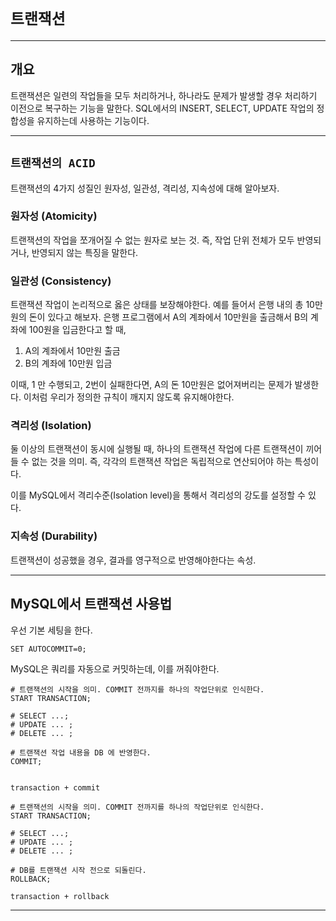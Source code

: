 # `트랜잭션`

---
## 개요
트랜잭션은 일련의 작업들을 모두 처리하거나, 하나라도 문제가 발생할 경우 처리하기 이전으로 
복구하는 기능을 말한다. SQL에서의 INSERT, SELECT, UPDATE 작업의 정합성을 유지하는데 사용하는 기능이다.

---

## `트랜잭션의 ACID`

트랜잭션의 4가지 성질인 원자성, 일관성, 격리성, 지속성에 대해 알아보자.

### 원자성 (Atomicity)
트랜잭션의 작업을 쪼개어질 수 없는 원자로 보는 것.
즉, 작업 단위 전체가 모두 반영되거나, 반영되지 않는 특징을 말한다.

### 일관성 (Consistency)
트랜잭션 작업이 논리적으로 옳은 상태를 보장해야한다. 
예를 들어서 은행 내의 총 10만원의 돈이 있다고 해보자. 은행 프로그램에서 A의 계좌에서 10만원을 출금해서 B의 계좌에 100원을 입금한다고 할 때,

1. A의 계좌에서 10만원 출금
2. B의 계좌에 10만원 입금 

이때, 1 만 수행되고, 2번이 실패한다면, A의 돈 10만원은 
없어져버리는 문제가 발생한다. 이처럼 우리가 정의한 규칙이 깨지지 않도록
유지해야한다.

### 격리성 (Isolation)
둘 이상의 트랜잭션이 동시에 실행될 때, 하나의 트랜잭션 작업에
다른 트랜잭션이 끼어들 수 없는 것을 의미.
즉, 각각의 트랜잭션 작업은 독립적으로 연산되어야 하는 특성이다.

이를 MySQL에서 격리수준(Isolation level)을 통해서 격리성의 강도를
설정할 수 있다.

### 지속성 (Durability)
트랜잭션이 성공했을 경우, 결과를 영구적으로 반영해야한다는 속성.

---

## MySQL에서 트랜잭션 사용법

우선 기본 세팅을 한다.
```mysql
SET AUTOCOMMIT=0;
```
MySQL은 쿼리를 자동으로 커밋하는데, 이를 꺼줘야한다.

```mysql
# 트랜잭션의 시작을 의미. COMMIT 전까지를 하나의 작업단위로 인식한다.
START TRANSACTION;

# SELECT ...;
# UPDATE ... ;
# DELETE ... ;

# 트랜잭션 작업 내용을 DB 에 반영한다.
COMMIT;


```
`transaction + commit`
```mysql
# 트랜잭션의 시작을 의미. COMMIT 전까지를 하나의 작업단위로 인식한다.
START TRANSACTION;

# SELECT ...;
# UPDATE ... ;
# DELETE ... ;
    
# DB를 트랜잭션 시작 전으로 되돌린다.
ROLLBACK; 
```

`transaction + rollback`

---